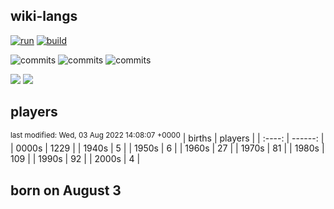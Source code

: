 ## wiki-langs
[![run](https://github.com/dreamerminsk/wiki-langs/actions/workflows/run.yml/badge.svg)](https://github.com/dreamerminsk/wiki-langs/actions/workflows/run.yml)
[![build](https://github.com/dreamerminsk/wiki-langs/actions/workflows/build.yml/badge.svg)](https://github.com/dreamerminsk/wiki-langs/actions/workflows/build.yml)

![commits](https://img.shields.io/github/commit-activity/y/dreamerminsk/wiki-langs)
![commits](https://img.shields.io/github/commit-activity/m/dreamerminsk/wiki-langs)
![commits](https://img.shields.io/github/commit-activity/w/dreamerminsk/wiki-langs)

![](https://img.shields.io/github/languages/code-size/dreamerminsk/wiki-langs)
![](https://img.shields.io/github/repo-size/dreamerminsk/wiki-langs)

## players
<sup>last modified: Wed, 03 Aug 2022 14:08:07 +0000</sup>
| births | players |
| :----: | ------: |
| 0000s | 1229 |
| 1940s | 5 |
| 1950s | 6 |
| 1960s | 27 |
| 1970s | 81 |
| 1980s | 109 |
| 1990s | 92 |
| 2000s | 4 |

##  born on August  3



